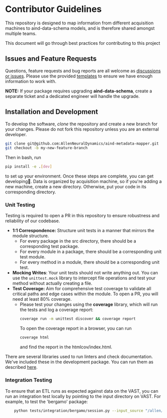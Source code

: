 # Contributor Guidelines
This repository is designed to map information from different acquisition machines to aind-data-schema models, and is therefore shared amongst multiple teams.  

This document will go through best practices for contributing to this project

## Issues and Feature Requests
Questions, feature requests and bug reports are all welcome as [discussions or issues](https://github.com/AllenNeuralDynamics/aind-metadata-mapper/issues). Please use the provided [templates](https://github.com/AllenNeuralDynamics/aind-metadata-mapper/issues/new/choose) to ensure we have enough information to work with.

**NOTE:** If your package requires upgrading **aind-data-schema**, create a separate ticket and a dedicated engineer will handle the upgrade.

## Installation and Development
To develop the software, *clone* the repository and create a new branch for your changes.
Please do not fork this repository unless you are an external developer. 

```bash
git clone git@github.com:AllenNeuralDynamics/aind-metadata-mapper.git
git checkout -b my-new-feature-branch
``` 
Then in bash, run
```bash
pip install -e .[dev]
```
to set up your environment. Once these steps are complete, you can get developing🚀. Data is organized by acquisition machine, so if you're adding a new machine, create a new directory. Otherwise, put your code in its corresponding directory.
### Unit Testing

Testing is required to open a PR in this repository to ensure robustness and reliability of our codebase. 
- **1:1 Correspondence:** Structure unit tests in a manner that mirrors the module structure. 
  - For every package in the src directory, there should be a corresponding test package.
  - For every module in a package, there should be a corresponding unit test module.
  - For every method in a module, there should be a corresponding unit test.
- **Mocking Writes**: Your unit tests should not write anything out. You can use the `unittest.mock` library to intercept file operations and test your method without actually creating a file.
- **Test Coverage:** Aim for comprehensive test coverage to validate all critical paths and edge cases within the module. To open a PR, you will need at least 80% coverage. 
  - Please test your changes using the **coverage** library, which will run the tests and log a coverage report:
    ```bash
    coverage run -m unittest discover && coverage report
    ```
    To open the coverage report in a browser, you can run
    ```bash
    coverage html
    ```
    and find the report in the htmlcov/index.html.
  
There are several libraries used to run linters and check documentation. We've included these in the development package. You can run them as described [here](https://github.com/AllenNeuralDynamics/aind-metadata-mapper/blob/main/README.md#linters-and-testing). 

### Integration Testing
To ensure that an ETL runs as expected against data on the VAST, you can run an integration test locally by pointing to the input directory on VAST. For example, to test the 'bergamo' package:
```bash
    python tests/integration/bergamo/session.py --input_source "/allen/aind/scratch/svc_aind_upload/test_data_sets/bergamo" IntegrationTestBergamo
 ```

